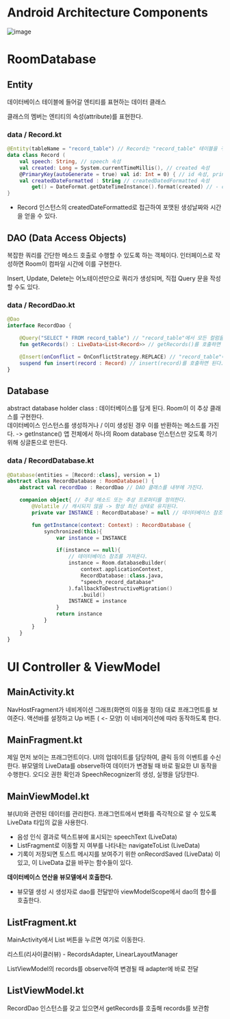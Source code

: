 # Android Architecture Components
![image](https://user-images.githubusercontent.com/50735594/120812898-61162f00-c588-11eb-8338-a6142771129f.png)

# RoomDatabase
## Entity 
데이터베이스 테이블에 들어갈 엔티티를 표현하는 데이터 클래스 

클래스의 멤버는 엔티티의 속성(attribute)를 표현한다.
### data / Record.kt
```kotlin
@Entity(tableName = "record_table") // Record는 "record_table" 테이블을 구성하는 엔티티 
data class Record (
    val speech: String, // speech 속성
    val created: Long = System.currentTimeMillis(), // created 속성
    @PrimaryKey(autoGenerate = true) val id: Int = 0) { // id 속성, primary key
    val createdDateFormatted : String // createdDatedFormatted 속성
        get() = DateFormat.getDateTimeInstance().format(created) // - created를 포맷하여 반환
}
```
- Record 인스턴스의 createdDateFormatted로 접근하여 포맷된 생성날짜와 시간을 얻을 수 있다.
## DAO (Data Access Objects)
복잡한 쿼리를 간단한 메소드 호출로 수행할 수 있도록 하는 객체이다.
인터페이스로 작성하면 Room이 컴파일 시간에 이를 구현한다.

Insert, Update, Delete는 어노테이션만으로 쿼리가 생성되며,
직접 Query 문을 작성할 수도 있다.

### data / RecordDao.kt
```kotlin
@Dao
interface RecordDao {

    @Query("SELECT * FROM record_table") // "record_table"에서 모든 컬럼을 조회한다.
    fun getRecords() : LiveData<List<Record>> // getRecords()를 호출하면 된다.

    @Insert(onConflict = OnConflictStrategy.REPLACE) // "record_table"에 컬럼을 추가한다.
    suspend fun insert(record : Record) // insert(record)를 호출하면 된다.
}
```
## Database
abstract database holder class : 데이터베이스를 담게 된다. 
Room이 이 추상 클래스를 구현한다.  
데이터베이스 인스턴스를 생성하거나 / 이미 생성된 경우 이를 반환하는 메소드를 가진다. -> getInstance() 
앱 전체에서 하나의 Room database 인스턴스만 갖도록 하기 위해 싱글톤으로 만든다. 
### data / RecordDatabase.kt
```kotlin
@Database(entities = [Record::class], version = 1)
abstract class RecordDatabase : RoomDatabase() {
    abstract val recordDao : RecordDao // DAO 클래스를 내부에 가진다.

    companion object{ // 추상 메소드 또는 추상 프로퍼티를 정의한다.
        @Volatile // 캐시되지 않음 -> 항상 최신 상태로 유지된다.
        private var INSTANCE : RecordDatabase? = null // 데이터베이스 참조를 저장한다.

        fun getInstance(context: Context) : RecordDatabase {
            synchronized(this){
                var instance = INSTANCE 

                if(instance == null){ 
                    // 데이터베이스 참조를 가져온다.
                    instance = Room.databaseBuilder(
                        context.applicationContext,
                        RecordDatabase::class.java,
                        "speech_record_database"
                    ).fallbackToDestructiveMigration()
                        .build()
                    INSTANCE = instance
                }
                return instance
            }
        }
    }
}
```
# UI Controller & ViewModel
## MainActivity.kt 
NavHostFragment가 네비게이션 그래프(화면의 이동을 정의) 대로 프래그먼트를 보여준다.
액션바를 설정하고 Up 버튼 ( <- 모양) 이 네비게이션에 따라 동작하도록 한다.

## MainFragment.kt
제일 먼저 보이는 프래그먼트이다. 
UI의 업데이트를 담당하여, 클릭 등의 이벤트를 수신한다.
뷰모델의 LiveData를 observe하여 데이터가 변경될 때 바로 필요한 UI 동작을 수행한다.
오디오 권한 확인과 SpeechRecognizer의 생성, 실행을 담당한다.

## MainViewModel.kt
뷰(UI)와 관련된 데이터를 관리한다. 프래그먼트에서 변화를 즉각적으로 알 수 있도록 LiveData<T> 타입의 값을 사용한다.
- 음성 인식 결과로 텍스트뷰에 표시되는 speechText (LiveData<String>)
- ListFragment로 이동할 지 여부를 나타내는 navigateToList (LiveData<Boolean>)
- 기록이 저장되면 토스트 메시지를 보여주기 위한 onRecordSaved (LiveData<Boolean>)
이 있고, 이 LiveData 값을 바꾸는 함수들이 있다.
    
    
**데이터베이스 연산을 뷰모델에서 호출한다.**
- 뷰모델 생성 시 생성자로 dao를 전달받아 viewModelScope에서 dao의 함수를 호출한다.

## ListFragment.kt
MainActivity에서 List 버튼을 누르면 여기로 이동한다.
    
리스트(리사이클러뷰) - RecordsAdapter, LinearLayoutManager

ListViewModel의 records를 observe하여 변경될 때 adapter에 바로 전달 
    
## ListViewModel.kt

RecordDao 인스턴스를 갖고 있으면서 getRecords를 호출해 records를 보관함
